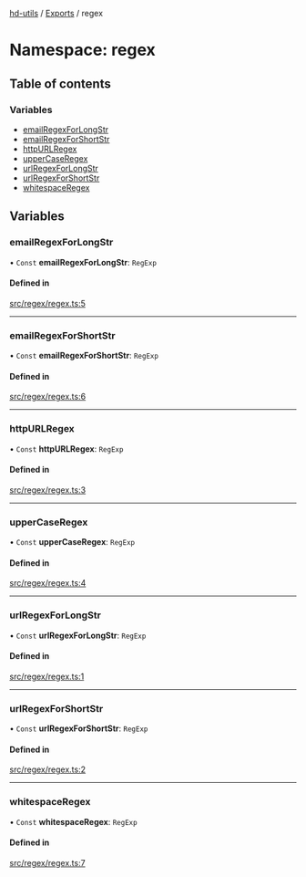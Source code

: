 [hd-utils](../README.md) / [Exports](../modules.md) / regex

# Namespace: regex

## Table of contents

### Variables

- [emailRegexForLongStr](regex.md#emailregexforlongstr)
- [emailRegexForShortStr](regex.md#emailregexforshortstr)
- [httpURLRegex](regex.md#httpurlregex)
- [upperCaseRegex](regex.md#uppercaseregex)
- [urlRegexForLongStr](regex.md#urlregexforlongstr)
- [urlRegexForShortStr](regex.md#urlregexforshortstr)
- [whitespaceRegex](regex.md#whitespaceregex)

## Variables

### emailRegexForLongStr

• `Const` **emailRegexForLongStr**: `RegExp`

#### Defined in

[src/regex/regex.ts:5](https://github.com/AhmadHddad/h-utils/blob/f355f18/src/regex/regex.ts#L5)

___

### emailRegexForShortStr

• `Const` **emailRegexForShortStr**: `RegExp`

#### Defined in

[src/regex/regex.ts:6](https://github.com/AhmadHddad/h-utils/blob/f355f18/src/regex/regex.ts#L6)

___

### httpURLRegex

• `Const` **httpURLRegex**: `RegExp`

#### Defined in

[src/regex/regex.ts:3](https://github.com/AhmadHddad/h-utils/blob/f355f18/src/regex/regex.ts#L3)

___

### upperCaseRegex

• `Const` **upperCaseRegex**: `RegExp`

#### Defined in

[src/regex/regex.ts:4](https://github.com/AhmadHddad/h-utils/blob/f355f18/src/regex/regex.ts#L4)

___

### urlRegexForLongStr

• `Const` **urlRegexForLongStr**: `RegExp`

#### Defined in

[src/regex/regex.ts:1](https://github.com/AhmadHddad/h-utils/blob/f355f18/src/regex/regex.ts#L1)

___

### urlRegexForShortStr

• `Const` **urlRegexForShortStr**: `RegExp`

#### Defined in

[src/regex/regex.ts:2](https://github.com/AhmadHddad/h-utils/blob/f355f18/src/regex/regex.ts#L2)

___

### whitespaceRegex

• `Const` **whitespaceRegex**: `RegExp`

#### Defined in

[src/regex/regex.ts:7](https://github.com/AhmadHddad/h-utils/blob/f355f18/src/regex/regex.ts#L7)
